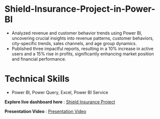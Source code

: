 # Shield-Insurance-Project-in-Power-BI

- Analyzed revenue and customer behavior trends using Power BI, uncovering crucial insights into revenue patterns, customer behaviors, city-specific trends, sales channels, and age group dynamics.
- Published three impactful reports, resulting in a 10% increase in active users and a 15% rise in profits, significantly enhancing market position and financial performance.
  
# Technical Skills 

- Power BI, Power Query, Excel, Power BI Service

**Explore live dashboard here** : [Shield Insurance Project](https://app.powerbi.com/view?r=eyJrIjoiMDMzNGQ4MGItYmEyOS00YzljLWE0YjktMmIyZmY2ZjIxZTU3IiwidCI6ImM2ZTU0OWIzLTVmNDUtNDAzMi1hYWU5LWQ0MjQ0ZGM1YjJjNCJ9)

**Presentation Video** : [Presentation Video](https://www.linkedin.com/feed/update/urn:li:activity:7189273869822611456/)
